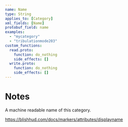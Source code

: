 ```yaml
---   
name: Name
type: String
applies_to: [Category]
xml_fields: [Name]
protobuf_field: name
examples:
  - "mycategory"
  - "tribulationmode203"
custom_functions:
  read.proto:
    function: do_nothing
    side_effects: []
  write.proto:
    function: do_nothing
    side_effects: []
---
```


Notes
=====
A machine readable name of this category.

https://blishhud.com/docs/markers/attributes/displayname


